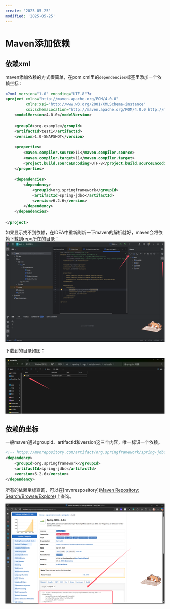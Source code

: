 ```yaml
---
create: '2025-05-25'
modified: '2025-05-25'
---
```


# Maven添加依赖

## 依赖xml

maven添加依赖的方式很简单，在pom.xml里的`dependencies`标签里添加一个依赖坐标：

```xml
<?xml version="1.0" encoding="UTF-8"?>
<project xmlns="http://maven.apache.org/POM/4.0.0"
         xmlns:xsi="http://www.w3.org/2001/XMLSchema-instance"
         xsi:schemaLocation="http://maven.apache.org/POM/4.0.0 http://maven.apache.org/xsd/maven-4.0.0.xsd">
    <modelVersion>4.0.0</modelVersion>

    <groupId>org.example</groupId>
    <artifactId>test1</artifactId>
    <version>1.0-SNAPSHOT</version>

    <properties>
        <maven.compiler.source>11</maven.compiler.source>
        <maven.compiler.target>11</maven.compiler.target>
        <project.build.sourceEncoding>UTF-8</project.build.sourceEncoding>
    </properties>

    <dependencies>
        <dependency>
            <groupId>org.springframework</groupId>
            <artifactId>spring-jdbc</artifactId>
            <version>6.2.6</version>
        </dependency>
    </dependencies>

</project>
```

如果显示找不到依赖，在IDEA中重新刷新一下maven的解析就好，maven会将依赖下载到repo所在的目录：
![image-20250525120452536](./assets/image-20250525120452536.png)

下载到的目录如图：

![image-20250525120637903](./assets/image-20250525120637903.png)

## 依赖的坐标

一般maven通过groupId、artifactId和version这三个内容，唯一标识一个依赖。

```xml
<!-- https://mvnrepository.com/artifact/org.springframework/spring-jdbc -->
<dependency>
    <groupId>org.springframework</groupId>
    <artifactId>spring-jdbc</artifactId>
    <version>6.2.6</version>
</dependency>
```

所有的依赖坐标查询，可以在[mvnrespository]([Maven Repository: Search/Browse/Explore](https://mvnrepository.com/))上查询。

![image-20250525120316055](./assets/image-20250525120316055.png)